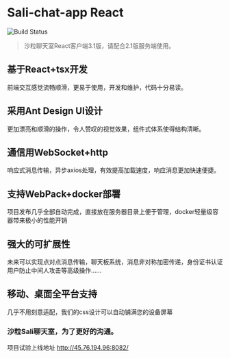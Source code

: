 # Sali-chat-app React
![Build Status](https://travis-ci.org/bootstrap-tagsinput/bootstrap-tagsinput.svg?branch=master)
>沙粒聊天室React客户端3.1版，请配合2.1版服务端使用。
## 基于React+tsx开发
前端交互感觉流畅顺滑，更易于使用，开发和维护，代码十分易读。
## 采用Ant Design UI设计
更加漂亮和顺滑的操作，令人赞叹的视觉效果，组件式体系使得结构清晰。
## 通信用WebSocket+http
响应式消息传输，异步axios处理，有效提高加载速度，响应消息更加快速便捷。
## 支持WebPack+docker部署
项目发布几乎全部自动完成，直接放在服务器目录上便于管理，docker轻量级容器带来极小的性能开销
## 强大的可扩展性
未来可以实现点对点消息传输，聊天板系统，消息非对称加密传递，身份证书认证用户防止中间人攻击等高级操作……
## 移动、桌面全平台支持
几乎不用刻意适配，我们的css设计可以自动铺满您的设备屏幕
### 沙粒Sali聊天室，为了更好的沟通。
项目试验上线地址 http://45.76.194.96:8082/